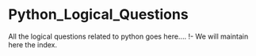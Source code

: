 # Python_Logical_Questions
All the logical questions related to python goes here....
!- We will maintain here the index.
